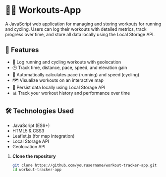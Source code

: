 # 🏃‍♀️ Workouts-App #
 

A JavaScript web application for managing and storing workouts for running and cycling. Users can log their workouts with detailed metrics, track progress over time, and store all data locally using the Local Storage API.

## 🚀 Features

- 📍 Log running and cycling workouts with geolocation
- 🕒 Track time, distance, pace, speed, and elevation gain
- 🔁 Automatically calculates pace (running) and speed (cycling)
- 🗺 Visualize workouts on an interactive map
- 💾 Persist data locally using Local Storage API
- 📊 Track your workout history and performance over time

## 🛠 Technologies Used

- JavaScript (ES6+)
- HTML5 & CSS3
- Leaflet.js (for map integration)
- Local Storage API
- Geolocation API

1. **Clone the repository**
   ```bash
   git clone https://github.com/yourusername/workout-tracker-app.git
   cd workout-tracker-app
